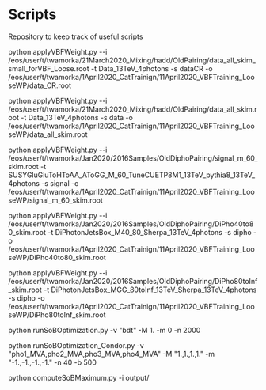 # Scripts
Repository to keep track of useful scripts

python applyVBFWeight.py --i /eos/user/t/twamorka/21March2020_Mixing/hadd/OldPairing/data_all_skim_small_forVBF_Loose.root -t Data_13TeV_4photons -s dataCR -o /eos/user/t/twamorka/1April2020_CatTrainign/11April2020_VBFTraining_LooseWP/data_CR.root

python applyVBFWeight.py --i /eos/user/t/twamorka/21March2020_Mixing/hadd/OldPairing/data_all_skim.root -t Data_13TeV_4photons -s data -o /eos/user/t/twamorka/1April2020_CatTrainign/11April2020_VBFTraining_LooseWP/data_all_skim.root

python applyVBFWeight.py --i /eos/user/t/twamorka/Jan2020/2016Samples/OldDiphoPairing/signal_m_60_skim.root -t SUSYGluGluToHToAA_AToGG_M_60_TuneCUETP8M1_13TeV_pythia8_13TeV_4photons -s signal -o /eos/user/t/twamorka/1April2020_CatTrainign/11April2020_VBFTraining_LooseWP/signal_m_60_skim.root

python applyVBFWeight.py --i /eos/user/t/twamorka/Jan2020/2016Samples/OldDiphoPairing/DiPho40to80_skim.root -t DiPhotonJetsBox_M40_80_Sherpa_13TeV_4photons -s dipho -o /eos/user/t/twamorka/1April2020_CatTrainign/11April2020_VBFTraining_LooseWP/DiPho40to80_skim.root

python applyVBFWeight.py --i /eos/user/t/twamorka/Jan2020/2016Samples/OldDiphoPairing/DiPho80toInf_skim.root -t DiPhotonJetsBox_MGG_80toInf_13TeV_Sherpa_13TeV_4photons -s dipho -o /eos/user/t/twamorka/1April2020_CatTrainign/11April2020_VBFTraining_LooseWP/DiPho80toInf_skim.root

python runSoBOptimization.py -v "bdt" -M 1. -m 0 -n 2000

python runSoBOptimization_Condor.py -v "pho1_MVA,pho2_MVA,pho3_MVA,pho4_MVA" -M "1.,1.,1.,1." -m "-1.,-1.,-1.,-1." -n 40 -b 500

python computeSoBMaximum.py -i output/



